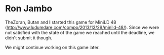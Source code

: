 Ron Jambo
=========

TheZoran, Butan and I started this game for MiniLD 48 (http://www.ludumdare.com/compo/2013/12/29/minild-48/). 
Since we were not satisfied with the state of the game we reached until the deadline, we didn't submit it though.

We might continue working on this game later.
